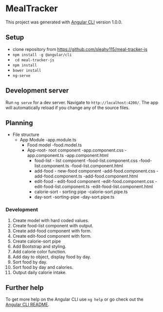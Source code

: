 # MealTracker

This project was generated with [Angular CLI](https://github.com/angular/angular-cli) version 1.0.0.

## Setup
* clone repository from https://github.com/sleahy115/meal-tracker-js
* `npm install -g @angular/cli`
* ` cd meal-tracker-js`
* `npm install`
* `bower install`
* `ng-serve`

## Development server

Run `ng serve` for a dev server. Navigate to `http://localhost:4200/`. The app will automatically reload if you change any of the source files.


## Planning

* File structure
  * App Module
  -app.module.ts
    * Food model
    -food.model.ts
    * App-root- root component
    -app.component.css
    -app.component.ts
    -app.component.html
      * food-list - list component
      -food-list.component.css
      -food-list.component.ts
      -food-list.component.html
      * add-food - new-food component
      -add-food.component.css
      -add-food.component.ts
      -add-food.component.html
      * edit-food - edit-food component
      -edit-food.component.css
      -edit-food-list.component.ts
      -edit-food-list.component.html
      * calorie-sort - sorting pipe
      -calorie-sort.pipe.ts
      * day-sort -sorting-pipe
      -day-sort.pipe.ts

### Development
1. Create model with hard coded values.
2. Create food-list component with output.
3. Create add-food component with form.
4. Create edit-food component with form.
5. Create calorie-sort pipe
6. Add Bootstrap and styling.
7. Add calorie color function.
8. Add day to object, display food by day.
9. Sort food by day.
10. Sort food by day and calories.
11. Output daily calorie intake.


## Further help

To get more help on the Angular CLI use `ng help` or go check out the [Angular CLI README](https://github.com/angular/angular-cli/blob/master/README.md).
